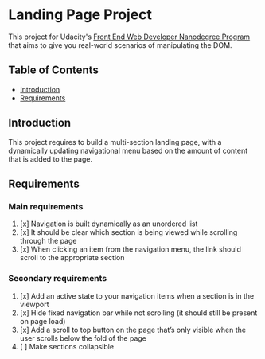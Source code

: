 # Landing Page Project

This project for Udacity's [Front End Web Developer Nanodegree Program](https://www.udacity.com/course/front-end-web-developer-nanodegree--nd0011) that aims to give you real-world scenarios of manipulating the DOM.

## Table of Contents

- [Introduction](#introduction)
- [Requirements](#requirements)

## Introduction

This project requires to build a multi-section landing page, with a dynamically updating navigational menu based on the amount of content that is added to the page.

## Requirements

### Main requirements

1.  [x] Navigation is built dynamically as an unordered list
2.  [x] It should be clear which section is being viewed while scrolling through the page
3.  [x] When clicking an item from the navigation menu, the link should scroll to the appropriate section

### Secondary requirements

1.  [x] Add an active state to your navigation items when a section is in the viewport
2.  [x] Hide fixed navigation bar while not scrolling (it should still be present on page load)
3.  [x] Add a scroll to top button on the page that’s only visible when the user scrolls below the fold of the page
4.  [ ] Make sections collapsible

